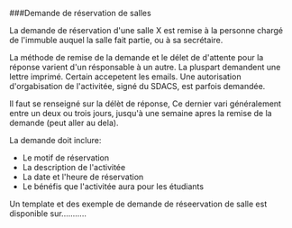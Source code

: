 ###Demande de réservation de salles

La demande de réservation d'une salle X est remise à la personne chargé de l'immuble auquel la salle fait partie, ou à sa secrétaire.

La méthode de remise de la demande et le délet de d'attente pour la réponse varient d'un résponsable à un autre.
La pluspart demandent une lettre imprimé. Certain accepetent les emails.
Une autorisation d'orgabisation de l'activitée, signé du SDACS, est parfois demandée.

Il faut se renseigné sur la délèt de réponse, Ce dernier vari généralement entre un deux ou trois jours, jusqu'à une semaine apres la remise de la demande (peut aller au dela).

La demande doit inclure:

- Le motif de réservation
- La description de l'activitée
- La date et l'heure de réservation
- Le bénéfis que l'activitée aura pour les étudiants

Un template et des exemple de demande de réseervation de salle est disponible sur...........
